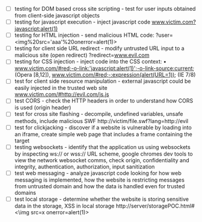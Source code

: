 - [ ] testing for DOM based cross site scripting - test for user inputs obtained from client-side javascript objects
- [ ] testing for javascript execution - inject javascript code www.victim.com?javascript:alert(1)
- [ ] testing for HTML injection - send malicious HTML code: ?user=\<img%20src='aaa'%20onerror=alert(1)>
- [ ] testing for client side URL redirect - modify untrusted URL input to a malicious site (open redirect) ?redirect=www.evil.com
- [ ] testing for CSS injection - inject code into the CSS context: •  www.victim.com/#red;-o-link:'javascript:alert(1)';-o-link-source:current; (Opera \[8,12]), www.victim.com/#red;-:expression(alert(URL=1)); (IE 7/8)
- [ ] test for client side resource manipulation - external javascript could be easily injected in the trusted web site www.victim.com/#http://evil.com/js.js
- [ ] test CORS - check the HTTP headers in order to understand how CORS is used (origin header)
- [ ] test for cross site flashing - decompile, undefined variables, unsafe methods, include malicious SWF http://victim/file.swf?lang=http://evil
- [ ] test for clickjacking - discover if a website is vulnerable by loading into an iframe, create simple web page that includes a frame containing the target
- [ ] testing websockets - identify that the application us using websockets by inspecting ws:// or wss:// URL scheme, google chromes dev tools to view the network websocket comms, check origin, confidentiality and integrity, authentication, authorization, input sanitization
- [ ] test web messaging - analyze javascript code looking for how web messaging is implemented, how the website is restricting messages from untrusted domain and how the data is handled even for trusted domains
- [ ] test local storage - determine whether the website is storing sensitive data in the storage, XSS in local storage http://server/storagePOC.html#<\img src=x onerror=alert(1)>